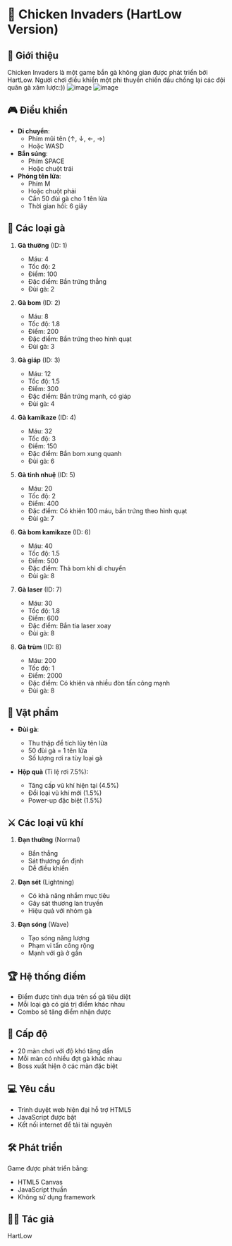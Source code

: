 # 🐔 Chicken Invaders (HartLow Version)

## 📖 Giới thiệu
Chicken Invaders là một game bắn gà không gian được phát triển bởi HartLow. Người chơi điều khiển một phi thuyền chiến đấu chống lại các đội quân gà xâm lược:))
![image](https://github.com/user-attachments/assets/7b59d54e-9831-46c2-941d-1bb336b31c81)
![image](https://github.com/user-attachments/assets/9a77f6df-9ca3-4105-939d-1685d2cbf671)

## 🎮 Điều khiển
- **Di chuyển**: 
  - Phím mũi tên (↑, ↓, ←, →)
  - Hoặc WASD
- **Bắn súng**: 
  - Phím SPACE
  - Hoặc chuột trái
- **Phóng tên lửa**: 
  - Phím M
  - Hoặc chuột phải
  - Cần 50 đùi gà cho 1 tên lửa
  - Thời gian hồi: 6 giây

## 🐓 Các loại gà
1. **Gà thường** (ID: 1)
   - Máu: 4
   - Tốc độ: 2
   - Điểm: 100
   - Đặc điểm: Bắn trứng thẳng
   - Đùi gà: 2

2. **Gà bom** (ID: 2)
   - Máu: 8
   - Tốc độ: 1.8
   - Điểm: 200
   - Đặc điểm: Bắn trứng theo hình quạt
   - Đùi gà: 3

3. **Gà giáp** (ID: 3)
   - Máu: 12
   - Tốc độ: 1.5
   - Điểm: 300
   - Đặc điểm: Bắn trứng mạnh, có giáp
   - Đùi gà: 4

4. **Gà kamikaze** (ID: 4)
   - Máu: 32
   - Tốc độ: 3
   - Điểm: 150
   - Đặc điểm: Bắn bom xung quanh
   - Đùi gà: 6

5. **Gà tinh nhuệ** (ID: 5)
   - Máu: 20
   - Tốc độ: 2
   - Điểm: 400
   - Đặc điểm: Có khiên 100 máu, bắn trứng theo hình quạt
   - Đùi gà: 7

6. **Gà bom kamikaze** (ID: 6)
   - Máu: 40
   - Tốc độ: 1.5
   - Điểm: 500
   - Đặc điểm: Thả bom khi di chuyển
   - Đùi gà: 8

7. **Gà laser** (ID: 7)
   - Máu: 30
   - Tốc độ: 1.8
   - Điểm: 600
   - Đặc điểm: Bắn tia laser xoay
   - Đùi gà: 8

8. **Gà trùm** (ID: 8)
   - Máu: 200
   - Tốc độ: 1
   - Điểm: 2000
   - Đặc điểm: Có khiên và nhiều đòn tấn công mạnh
   - Đùi gà: 8

## 🎁 Vật phẩm
- **Đùi gà**: 
  - Thu thập để tích lũy tên lửa
  - 50 đùi gà = 1 tên lửa
  - Số lượng rơi ra tùy loại gà

- **Hộp quà** (Tỉ lệ rơi 7.5%): 
  - Tăng cấp vũ khí hiện tại (4.5%)
  - Đổi loại vũ khí mới (1.5%)
  - Power-up đặc biệt (1.5%)

## ⚔️ Các loại vũ khí
1. **Đạn thường** (Normal)
   - Bắn thẳng
   - Sát thương ổn định
   - Dễ điều khiển

2. **Đạn sét** (Lightning)
   - Có khả năng nhắm mục tiêu
   - Gây sát thương lan truyền
   - Hiệu quả với nhóm gà

3. **Đạn sóng** (Wave)
   - Tạo sóng năng lượng
   - Phạm vi tấn công rộng
   - Mạnh với gà ở gần

## 🏆 Hệ thống điểm
- Điểm được tính dựa trên số gà tiêu diệt
- Mỗi loại gà có giá trị điểm khác nhau
- Combo sẽ tăng điểm nhận được

## 🎯 Cấp độ
- 20 màn chơi với độ khó tăng dần
- Mỗi màn có nhiều đợt gà khác nhau
- Boss xuất hiện ở các màn đặc biệt

## 💻 Yêu cầu
- Trình duyệt web hiện đại hỗ trợ HTML5
- JavaScript được bật
- Kết nối internet để tải tài nguyên

## 🛠️ Phát triển
Game được phát triển bằng:
- HTML5 Canvas
- JavaScript thuần
- Không sử dụng framework

## 👨‍💻 Tác giả
HartLow
